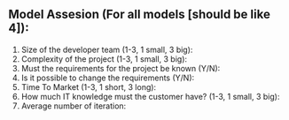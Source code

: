 ## Model Assesion (For all models [should be like 4]):
1. Size of the developer team (1-3, 1 small, 3 big):
2. Complexity of the project (1-3, 1 small, 3 big):
3. Must the requirements for the project be known (Y/N):
4. Is it possible to change the requirements (Y/N):
5. Time To Market (1-3, 1 short, 3 long):
6. How much IT knowledge must the customer have? (1-3, 1 small, 3 big):
7. Average number of iteration:
